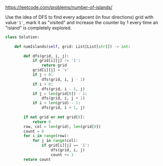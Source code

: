 <https://leetcode.com/problems/number-of-islands/>

Use the idea of DFS to find every adjacent (in four directions) grid with value`'1'`, mark it as "visited" and increase the counter by 1 every time an "island" is completely explored.

```python
class Solution:
    
    def numIslands(self, grid: List[List[str]]) -> int:
        
        def dfs(grid, i, j):
            if grid[i][j] != '1':
                return grid
            grid[i][j] = 'v'
            if j > 0:
                dfs(grid, i, j - 1)
            if i > 0:
                dfs(grid, i - 1, j)
            if j < len(grid[0]) - 1:
                dfs(grid, i, j + 1)
            if i < len(grid) - 1:
                dfs(grid, i + 1, j)
        
        if not grid or not grid[0]:
            return 0
        row, col = len(grid), len(grid[0])
        count = 0
        for i in range(row):
            for j in range(col):
                if grid[i][j] == '1':
                    dfs(grid, i, j)
                    count += 1
        return count
           
```